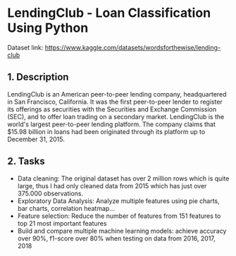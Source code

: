 # LendingClub - Loan Classification Using Python
Dataset link: https://www.kaggle.com/datasets/wordsforthewise/lending-club

## 1. Description
LendingClub is an American peer-to-peer lending company, headquartered in San Francisco, California. It was the first peer-to-peer lender to register its offerings as securities with the Securities and Exchange Commission (SEC), and to offer loan trading on a secondary market. LendingClub is the world's largest peer-to-peer lending platform. The company claims that $15.98 billion in loans had been originated through its platform up to December 31, 2015.

## 2. Tasks
- Data cleaning: The original dataset has over 2 million rows which is quite large, thus I had only cleaned data from 2015 which has just over 375.000 observations.
- Exploratory Data Analysis: Analyze multiple features using pie charts, bar charts, correlation heatmap...
- Feature selection: Reduce the number of features from 151 features to top 21 most important features
- Build and compare multiple machine learning models: achieve accuracy over 90%, f1-score over 80% when testing on data from 2016, 2017, 2018
